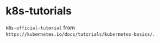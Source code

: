 # k8s-tutorials

`k8s-official-tutorial` from `https://kubernetes.io/docs/tutorials/kubernetes-basics/`.